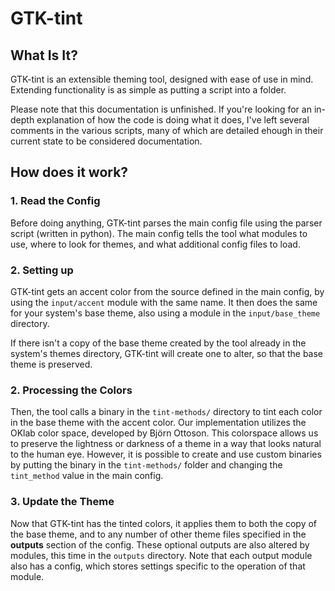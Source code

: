 # GTK-tint
## What Is It?
GTK-tint is an extensible theming tool, designed with ease of use in mind. Extending functionality is as simple as putting a script into a folder.

Please note that this documentation is unfinished. If you're looking for an in-depth explanation of how the code is doing what it does, I've left several comments in the various scripts, many of which are detailed ehough in their current state to be considered documentation.

## How does it work?
### 1. Read the Config
Before doing anything, GTK-tint parses the main config file using the parser script (written in python). The main config tells the tool what modules to use, where to look for themes, and what additional config files to load.

### 2. Setting up
GTK-tint gets an accent color from the source defined in the main config, by using the `input/accent` module with the same name. It then does the same for your system's base theme, also using a module in the `input/base_theme` directory. 

If there isn't a copy of the base theme created by the tool already in the system's themes directory, GTK-tint will create one to alter, so that the base theme is preserved.

### 2. Processing the Colors
Then, the tool calls a binary in the `tint-methods/` directory to tint each color in the base theme with the accent color. Our implementation utilizes the OKlab color space, developed by Björn Ottoson. This colorspace allows us to preserve the lightness or darkness of a theme in a way that looks natural to the human eye. However, it is possible to create and use custom binaries by putting the binary in the `tint-methods/` folder and changing the `tint_method` value in the main config.

### 3. Update the Theme
Now that GTK-tint has the tinted colors, it applies them to both the copy of the base theme, and to any number of other theme files specified in the **outputs** section of the config. These optional outputs are also altered by modules, this time in the `outputs` directory. Note that each output module also has a config, which stores settings specific to the operation of that module.

